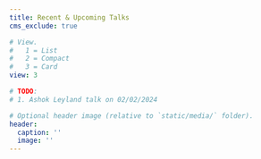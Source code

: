 ```yaml
---
title: Recent & Upcoming Talks
cms_exclude: true

# View.
#   1 = List
#   2 = Compact
#   3 = Card
view: 3

# TODO:
# 1. Ashok Leyland talk on 02/02/2024

# Optional header image (relative to `static/media/` folder).
header:
  caption: ''
  image: ''
---
```

